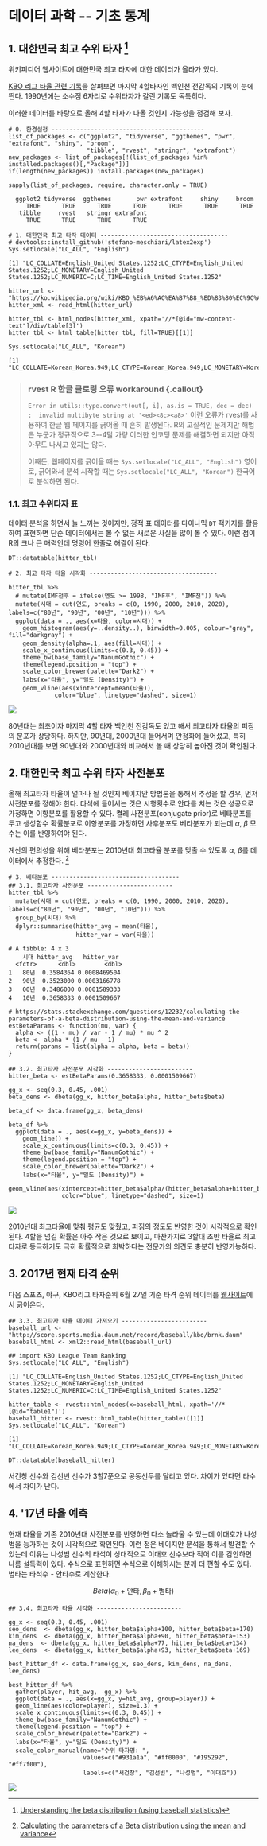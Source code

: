 # 데이터 과학 -- 기초 통계



## 1. 대한민국 최고 수위 타자 [^beta-distribution-with-baseball]

[^beta-distribution-with-baseball]: [Understanding the beta distribution (using baseball statistics)](http://varianceexplained.org/statistics/beta_distribution_and_baseball/)

위키피디어 웹사이트에 대한민국 최고 타자에 대한 데이터가 올라가 있다. 

[KBO 리그 타율 관련 기록](https://ko.wikipedia.org/wiki/KBO_%EB%A6%AC%EA%B7%B8_%ED%83%80%EC%9C%A8_%EA%B4%80%EB%A0%A8_%EA%B8%B0%EB%A1%9D)을 살펴보면 
마지막 4할타자인 백인천 전감독의 기록이 눈에 띈다. 1990년에는 소수점 6자리로 수위타자가 갈린 기록도 독특히다.

이러한 데이터를 바탕으로 올해 4할 타자가 나올 것인지 가능성을 점검해 보자.



~~~{.r}
# 0. 환경설정 -------------------------------------------
list_of_packages <- c("ggplot2", "tidyverse", "ggthemes", "pwr", "extrafont", "shiny", "broom", 
                      "tibble", "rvest", "stringr", "extrafont")
new_packages <- list_of_packages[!(list_of_packages %in% installed.packages()[,"Package"])]
if(length(new_packages)) install.packages(new_packages)

sapply(list_of_packages, require, character.only = TRUE)
~~~



~~~{.output}
  ggplot2 tidyverse  ggthemes       pwr extrafont     shiny     broom 
     TRUE      TRUE      TRUE      TRUE      TRUE      TRUE      TRUE 
   tibble     rvest   stringr extrafont 
     TRUE      TRUE      TRUE      TRUE 

~~~



~~~{.r}
# 1. 대한민국 최고 타자 데이터 ------------------------------------
# devtools::install_github('stefano-meschiari/latex2exp')
Sys.setlocale("LC_ALL", "English")
~~~



~~~{.output}
[1] "LC_COLLATE=English_United States.1252;LC_CTYPE=English_United States.1252;LC_MONETARY=English_United States.1252;LC_NUMERIC=C;LC_TIME=English_United States.1252"

~~~



~~~{.r}
hitter_url <- "https://ko.wikipedia.org/wiki/KBO_%EB%A6%AC%EA%B7%B8_%ED%83%80%EC%9C%A8_%EA%B4%80%EB%A0%A8_%EA%B8%B0%EB%A1%9D"
hitter_xml <- read_html(hitter_url)

hitter_tbl <- html_nodes(hitter_xml, xpath='//*[@id="mw-content-text"]/div/table[3]')
hitter_tbl <- html_table(hitter_tbl, fill=TRUE)[[1]]

Sys.setlocale("LC_ALL", "Korean")
~~~



~~~{.output}
[1] "LC_COLLATE=Korean_Korea.949;LC_CTYPE=Korean_Korea.949;LC_MONETARY=Korean_Korea.949;LC_NUMERIC=C;LC_TIME=Korean_Korea.949"

~~~

> ### rvest R 한글 클로링 오류 workaround {.callout}
>
> `Error in utils::type.convert(out[, i], as.is = TRUE, dec = dec) : 
  invalid multibyte string at '<ed><8c><a8>'` 이런 오류가 rvest를 사용하여 
> 한글 웹 페이지를 긁어올 때 흔히 발생된다. R의 고질적인 문제지만 해법은 
> 누군가 정규직으로 3--4달 가량 이러한 인코딩 문제를 해결하면 되지만 아직 아무도 
> 나서고 있지는 않다. 
> 
> 어째든, 웹페이지를 긁어올 때는 `Sys.setlocale("LC_ALL", "English")` 영어로,
> 긁어와서 분석 시작할 때는 `Sys.setlocale("LC_ALL", "Korean")` 한국어로 분석하면 된다.

### 1.1. 최고 수위타자 표

데이터 분석을 하면서 늘 느끼는 것이지만, 정적 표 데이터를 다이나믹 `DT` 팩키지를 활용하여 표현하면 
단순 데이터에서는 볼 수 없는 새로운 사실을 많이 볼 수 있다. 이런 점이 R의 크나 큰 매력인데 명령어 한줄로 해결이 된다.



~~~{.r}
DT::datatable(hitter_tbl)
~~~

<!--html_preserve--><div id="htmlwidget-c0b29f3d4379def29bce" style="width:100%;height:auto;" class="datatables html-widget"></div>
<script type="application/json" data-for="htmlwidget-c0b29f3d4379def29bce">{"x":{"filter":"none","data":[["1","2","3","4","5","6","7","8","9","10","11","12","13","14","15","16","17","18","19","20","21","22","23","24","25","26","27","28","29","30","31","32","33","34","35"],[1982,1983,1984,1985,1986,1987,1988,1989,1990,1991,1992,1993,1994,1995,1996,1997,1998,1999,2000,2001,2002,2003,2004,2005,2006,2007,2008,2009,2010,2011,2012,2013,2014,2015,2016],["백인천","장효조","이만수","장효조","장효조","장효조","김상훈","고원부","한대화","이정훈","이정훈","양준혁","이종범","김광림","양준혁","김기태","양준혁","마해영","박종호","양준혁","장성호","김동주","브룸바","이병규","이대호","이현곤","김현수","박용택","이대호","이대호","김태균","이병규","서건창","테임즈","최형우"],["MBC 청룡","삼성 라이온즈","삼성 라이온즈","삼성 라이온즈","삼성 라이온즈","삼성 라이온즈","MBC 청룡","빙그레 이글스","해태 타이거즈","빙그레 이글스","빙그레 이글스","삼성 라이온즈","해태 타이거즈","쌍방울 레이더스","삼성 라이온즈","쌍방울 레이더스","삼성 라이온즈","롯데 자이언츠","현대 유니콘스","LG 트윈스","KIA 타이거즈","두산 베어스","현대 유니콘스","LG 트윈스","롯데 자이언츠","KIA 타이거즈","두산 베어스","LG 트윈스","롯데 자이언츠","롯데 자이언츠","한화 이글스","LG 트윈스","넥센 히어로즈","NC 다이노스","삼성 라이온즈"],[0.412,0.369,0.34,0.373,0.329,0.387,0.354,0.327,0.334928,0.348,0.36,0.341,0.393,0.337,0.346,0.344,0.342,0.372,0.34,0.355,0.343,0.342,0.343,0.337,0.336,0.337,0.357,0.372,0.364,0.357,0.363,0.348,0.37,0.381,0.376],["역대 유일의 4할 타율이자 역대 1위의 타율","당시 안타 1위","최초의 타자 트리플 크라운 달성","","최초 2년 연속 타격왕","","","역대 최저 타율 타격왕","타율 2위 이강돈(빙그레 이글스)의 기록은 .334862으로 0.000066 차이","","","최초의 신인 선수 타격왕","역대 2위","","","","","","양손 타자 (스위치 히터) 최초의 타격왕","","","","최초의 외국인 선수 타격왕","최다안타1위","역대 2번째 타자 트리플 크라운, 장타율 1위 달성","","역대 최연소(만 20세) 타격왕","2000년대 최고 타율 타격왕","역대 3번째 타자 트리플 크라운, 타격 7관왕 달성","1992년 이정훈 이후 19년만의 2년 연속 타격왕","","최고령 타격왕","한국 프로야구 최초 200안타 달성","한국 프로야구 최초 40-40 달성",""]],"container":"<table class=\"display\">\n  <thead>\n    <tr>\n      <th> <\/th>\n      <th>연도<\/th>\n      <th>이름<\/th>\n      <th>소속<\/th>\n      <th>타율<\/th>\n      <th>비고<\/th>\n    <\/tr>\n  <\/thead>\n<\/table>","options":{"crosstalkOptions":{"key":null,"group":null},"columnDefs":[{"className":"dt-right","targets":[1,4]},{"orderable":false,"targets":0}],"order":[],"autoWidth":false,"orderClasses":false},"selection":{"mode":"multiple","selected":null,"target":"row"}},"evals":[],"jsHooks":[]}</script><!--/html_preserve-->


~~~{.r}
# 2. 최고 타자 타율 시각화 ------------------------------------

hitter_tbl %>% 
  # mutate(IMF전후 = ifelse(연도 >= 1998, "IMF후", "IMF전")) %>% 
  mutate(시대 = cut(연도, breaks = c(0, 1990, 2000, 2010, 2020), labels=c("80년", "90년", "00년", "10년"))) %>% 
  ggplot(data = ., aes(x=타율, color=시대)) +
    geom_histogram(aes(y=..density..), binwidth=0.005, colour="gray", fill="darkgray") +
    geom_density(alpha=.1, aes(fill=시대)) +
    scale_x_continuous(limits=c(0.3, 0.45)) +
    theme_bw(base_family="NanumGothic") +
    theme(legend.position = "top") +
    scale_color_brewer(palette="Dark2") +
    labs(x="타율", y="밀도 (Density)") +
    geom_vline(aes(xintercept=mean(타율)),
             color="blue", linetype="dashed", size=1)
~~~

<img src="fig/best-hitter-all-seasons-ggplot-1.png" style="display: block; margin: auto;" />

80년대는 최초이자 마지막 4할 타자 백인천 전감독도 있고 해서 최고타자 타율의 퍼짐의 분포가 상당하다. 하지만,
90년대, 2000년대 들어서며 안정화에 들어섰고, 특히 2010년대를 보면 90년대와 2000년대와 비교해서 볼 때 상당히 높아진 것이 확인된다.


## 2. 대한민국 최고 수위 타자 사전분포

올해 최고타자 타율이 얼마나 될 것인지 베이지안 방법론을 통해서 추정을 할 경우, 먼저 사전분포를 정해야 한다.
타석에 들어서는 것은 시행횟수로 안타를 치는 것은 성공으로 가정하면 이항분포를 활용할 수 있다.
켤레 사전분포(conjugate prior)로 베타분포를 두고 생성함수 확률분포로 이항분포를 가정하면 사후분포도 베타분포가 되는데 
$\alpha$, $\beta$ 모수는 이를 반영하여야 된다.

계산의 편의성을 위해 베타분포는 2010년대 최고타율 분포를 맞출 수 있도록 $\alpha$, $\beta$를 데이터에서 추정한다. [^stackexchange-beta-parameters]

[^stackexchange-beta-parameters]: [Calculating the parameters of a Beta distribution using the mean and variance](https://stats.stackexchange.com/questions/12232/calculating-the-parameters-of-a-beta-distribution-using-the-mean-and-variance  )


~~~{.r}
# 3. 베타분포 ------------------------------------
## 3.1. 최고타자 사전분포 ------------------------
hitter_tbl %>% 
  mutate(시대 = cut(연도, breaks = c(0, 1990, 2000, 2010, 2020), labels=c("80년", "90년", "00년", "10년"))) %>% 
  group_by(시대) %>% 
  dplyr::summarise(hitter_avg = mean(타율),
                   hitter_var = var(타율))
~~~



~~~{.output}
# A tibble: 4 x 3
    시대 hitter_avg   hitter_var
  <fctr>      <dbl>        <dbl>
1   80년  0.3584364 0.0008469504
2   90년  0.3523000 0.0003166778
3   00년  0.3486000 0.0001589333
4   10년  0.3658333 0.0001509667

~~~



~~~{.r}
# https://stats.stackexchange.com/questions/12232/calculating-the-parameters-of-a-beta-distribution-using-the-mean-and-variance  
estBetaParams <- function(mu, var) {
  alpha <- ((1 - mu) / var - 1 / mu) * mu ^ 2
  beta <- alpha * (1 / mu - 1)
  return(params = list(alpha = alpha, beta = beta))
}

## 3.2. 최고타자 사전분포 시각화 ------------------------
hitter_beta <- estBetaParams(0.3658333, 0.0001509667)

gg_x <- seq(0.3, 0.45, .001)
beta_dens <- dbeta(gg_x, hitter_beta$alpha, hitter_beta$beta) 

beta_df <- data.frame(gg_x, beta_dens) 

beta_df %>% 
  ggplot(data = ., aes(x=gg_x, y=beta_dens)) +
    geom_line() +
    scale_x_continuous(limits=c(0.3, 0.45)) +
    theme_bw(base_family="NanumGothic") +
    theme(legend.position = "top") +
    scale_color_brewer(palette="Dark2") +
    labs(x="타율", y="밀도 (Density)") +
    geom_vline(aes(xintercept=hitter_beta$alpha/(hitter_beta$alpha+hitter_beta$beta)),
               color="blue", linetype="dashed", size=1)
~~~

<img src="fig/best-hitter-all-prior-1.png" style="display: block; margin: auto;" />

2010년대 최고타율에 맞춰 평균도 맞췄고, 퍼짐의 정도도 반영한 것이 시각적으로 확인된다. 4할을 넘길 확률은 아주 작은 것으로 보이고,
마찬가지로 3할대 초반 타율로 최고타자로 등극하기도 극히 확률적으로 희박하다는 전문가의 의견도 충분히 반영가능하다.


## 3. 2017년 현재 타격 순위 

다음 스포츠, 야구, KBO리그 타자순위 6월 27일 기준 타격 순위 데이터를 [웹사이트](http://score.sports.media.daum.net/record/baseball/kbo/brnk.daum)에서 
긁어온다. 


~~~{.r}
## 3.3. 최고타자 타율 데이터 가져오기 ------------------------
baseball_url <- "http://score.sports.media.daum.net/record/baseball/kbo/brnk.daum"
baseball_html <- xml2::read_html(baseball_url)

## import KBO League Team Ranking
Sys.setlocale("LC_ALL", "English")
~~~



~~~{.output}
[1] "LC_COLLATE=English_United States.1252;LC_CTYPE=English_United States.1252;LC_MONETARY=English_United States.1252;LC_NUMERIC=C;LC_TIME=English_United States.1252"

~~~



~~~{.r}
hitter_table <- rvest::html_nodes(x=baseball_html, xpath='//*[@id="table1"]')
baseball_hitter <- rvest::html_table(hitter_table)[[1]]
Sys.setlocale("LC_ALL", "Korean")
~~~



~~~{.output}
[1] "LC_COLLATE=Korean_Korea.949;LC_CTYPE=Korean_Korea.949;LC_MONETARY=Korean_Korea.949;LC_NUMERIC=C;LC_TIME=Korean_Korea.949"

~~~



~~~{.r}
DT::datatable(baseball_hitter)
~~~

<!--html_preserve--><div id="htmlwidget-9a92169bd49855815abc" style="width:100%;height:auto;" class="datatables html-widget"></div>
<script type="application/json" data-for="htmlwidget-9a92169bd49855815abc">{"x":{"filter":"none","data":[["1","2","3","4","5","6","7","8","9","10","11","12","13","14","15","16","17","18","19","20","21","22","23","24","25","26","27","28","29","30","31","32","33","34","35","36","37","38","39","40","41","42","43","44","45","46"],[1,1,3,4,5,6,7,8,9,10,11,12,13,14,15,16,17,18,19,20,21,22,23,24,25,26,27,28,29,30,31,32,33,34,35,36,37,38,39,40,40,42,43,44,45,46],["서건창 (넥센)","김선빈 (KIA)","나성범 (NC)","이대호 (롯데)","김태균 (한화)","김재환 (두산)","박용택 (LG)","이명기 (KIA)","최형우 (KIA)","손아섭 (롯데)","안치홍 (KIA)","최주환 (두산)","이정후 (넥센)","양의지 (두산)","박건우 (두산)","송광민 (한화)","구자욱 (삼성)","민병헌 (두산)","모창민 (NC)","윤석민 (넥센)","정근우 (한화)","한동민 (SK)","로사리오 (한화)","최정 (SK)","나지완 (KIA)","김민성 (넥센)","강민호 (롯데)","버나디나 (KIA)","러프 (삼성)","하주석 (한화)","최준석 (롯데)","장민석 (한화)","유한준 (kt)","박해민 (삼성)","스크럭스 (NC)","권희동 (NC)","양석환 (LG)","김헌곤 (삼성)","에반스 (두산)","오지환 (LG)","박경수 (kt)","김태군 (NC)","이대형 (kt)","김하성 (넥센)","김동엽 (SK)","이승엽 (삼성)"],[70,72,54,70,53,70,67,61,71,72,66,65,73,60,59,65,73,69,69,72,69,70,61,67,70,68,65,69,63,71,69,70,70,73,58,72,70,70,65,70,66,68,72,71,68,66],[311,273,235,290,232,320,283,270,312,329,277,243,292,230,252,265,325,304,275,298,290,280,274,282,284,282,252,309,270,312,269,284,270,319,256,279,255,260,285,269,271,236,285,293,253,267],[270,243,211,262,200,281,246,244,253,284,243,214,261,195,220,238,280,266,254,270,254,242,239,227,236,254,225,278,230,285,232,263,246,289,215,234,231,228,247,234,234,202,267,256,231,237],[100,90,77,93,70,96,84,83,86,95,81,71,86,63,71,76,89,84,80,85,79,75,74,70,72,77,68,84,69,85,69,75,70,82,61,66,65,64,69,65,65,56,74,70,63,60],[16,20,18,6,12,17,12,10,18,16,13,9,15,12,15,16,23,12,15,12,12,17,14,7,14,17,8,15,15,11,7,7,7,8,13,11,17,11,9,10,15,7,6,20,9,10],[2,0,1,0,0,2,1,3,2,3,2,3,3,0,2,0,6,0,3,1,0,1,1,0,2,1,1,4,0,7,0,0,0,6,0,1,2,2,0,4,1,0,3,1,1,3],[4,2,12,12,8,15,3,3,17,7,9,5,2,9,6,5,14,8,8,6,7,22,18,26,10,8,14,11,14,6,9,1,8,2,17,9,6,6,12,6,11,0,0,10,15,13],[46,41,46,46,48,46,40,38,55,35,43,38,25,44,32,42,54,39,51,41,31,53,55,59,46,51,39,47,58,32,45,19,42,21,49,44,46,36,39,31,44,17,21,51,46,43],[48,41,49,34,28,48,37,35,47,55,52,38,56,31,40,37,59,45,34,42,47,43,51,49,42,30,32,54,40,41,30,36,27,43,43,36,31,35,43,33,36,19,37,46,39,30],[9,3,9,0,0,2,3,2,0,11,4,3,5,1,9,2,4,1,3,0,4,1,5,1,0,0,0,16,2,5,0,7,0,22,1,1,3,7,0,8,0,0,17,6,2,1],[38,24,23,28,29,38,32,17,56,44,29,26,29,33,28,17,42,34,16,24,31,36,33,51,44,21,25,27,38,19,35,11,21,21,38,39,21,26,35,30,33,23,15,31,20,25],[25,27,49,39,30,59,45,30,35,43,31,24,33,24,35,47,61,45,47,38,33,47,31,50,51,49,52,58,60,51,45,46,35,38,73,51,50,26,50,68,60,24,44,35,34,41],[0.37,0.37,0.365,0.355,0.35,0.342,0.341,0.34,0.34,0.335,0.333,0.332,0.33,0.323,0.323,0.319,0.318,0.316,0.315,0.315,0.311,0.31,0.31,0.308,0.305,0.303,0.302,0.302,0.3,0.298,0.297,0.285,0.285,0.284,0.284,0.282,0.281,0.281,0.279,0.278,0.278,0.277,0.277,0.273,0.273,0.253],[0.444,0.421,0.426,0.417,0.427,0.419,0.41,0.38,0.455,0.422,0.401,0.399,0.395,0.419,0.396,0.356,0.403,0.388,0.352,0.366,0.385,0.396,0.391,0.429,0.408,0.348,0.369,0.359,0.396,0.342,0.387,0.313,0.34,0.328,0.387,0.379,0.339,0.352,0.365,0.354,0.364,0.35,0.314,0.347,0.328,0.318],[0.489,0.477,0.63,0.515,0.53,0.577,0.435,0.443,0.628,0.486,0.514,0.472,0.433,0.523,0.491,0.45,0.593,0.451,0.492,0.433,0.441,0.661,0.603,0.683,0.508,0.472,0.533,0.504,0.548,0.449,0.444,0.323,0.411,0.374,0.581,0.453,0.45,0.425,0.462,0.432,0.491,0.312,0.322,0.477,0.515,0.485],[0.933,0.898,1.056,0.933,0.957,0.995,0.845,0.823,1.084,0.908,0.916,0.871,0.828,0.942,0.887,0.806,0.996,0.839,0.844,0.799,0.826,1.058,0.993,1.112,0.917,0.82,0.902,0.863,0.944,0.791,0.831,0.636,0.75,0.702,0.968,0.832,0.789,0.777,0.826,0.786,0.856,0.661,0.637,0.824,0.843,0.804]],"container":"<table class=\"display\">\n  <thead>\n    <tr>\n      <th> <\/th>\n      <th>순위<\/th>\n      <th>선수 (팀)<\/th>\n      <th>경기<\/th>\n      <th>타석<\/th>\n      <th>타수<\/th>\n      <th>안타<\/th>\n      <th>2타<\/th>\n      <th>3타<\/th>\n      <th>홈런<\/th>\n      <th>타점<\/th>\n      <th>득점<\/th>\n      <th>도루<\/th>\n      <th>사사구<\/th>\n      <th>삼진<\/th>\n      <th>타율<\/th>\n      <th>출루율<\/th>\n      <th>장타율<\/th>\n      <th>OPS<\/th>\n    <\/tr>\n  <\/thead>\n<\/table>","options":{"crosstalkOptions":{"key":null,"group":null},"columnDefs":[{"className":"dt-right","targets":[1,3,4,5,6,7,8,9,10,11,12,13,14,15,16,17,18]},{"orderable":false,"targets":0}],"order":[],"autoWidth":false,"orderClasses":false},"selection":{"mode":"multiple","selected":null,"target":"row"}},"evals":[],"jsHooks":[]}</script><!--/html_preserve-->

서건창 선수와 김선빈 선수가 3할7푼으로 공동선두를 달리고 있다. 차이가 있다면 타수에서 차이가 난다.

## 4. '17년 타율 예측

현재 타율을 기존 2010년대 사전분포를 반영하면 다소 놀라울 수 있는데 이대호가 나성범을 능가하는 것이 
시각적으로 확인된다. 이런 점은 베이지안 분석을 통해서 발견할 수 있는데 이유는 나성범 선수의 타석이 
상대적으로 이대호 선수보다 적어 이를 감안하면 나름 설득력이 있다. 수식으로 표현하면 수식으로 이해하시는 분께 더 편할 수도 있다. 범타는 타석수 - 안타수로 계산한다.

$$Beta (\alpha_0 + \text{안타}, \beta_0 + \text{범타} )$$


~~~{.r}
## 3.4. 최고타자 타율 시각화 ------------------------

gg_x <- seq(0.3, 0.45, .001)
seo_dens  <- dbeta(gg_x, hitter_beta$alpha+100, hitter_beta$beta+170)
kim_dens  <- dbeta(gg_x, hitter_beta$alpha+90, hitter_beta$beta+153)
na_dens  <- dbeta(gg_x, hitter_beta$alpha+77, hitter_beta$beta+134)
lee_dens  <- dbeta(gg_x, hitter_beta$alpha+93, hitter_beta$beta+169)

best_hitter_df <- data.frame(gg_x, seo_dens, kim_dens, na_dens, lee_dens) 

best_hitter_df %>% 
  gather(player, hit_avg, -gg_x) %>% 
  ggplot(data = ., aes(x=gg_x, y=hit_avg, group=player)) +
  geom_line(aes(color=player), size=1.3) +
  scale_x_continuous(limits=c(0.3, 0.45)) +
  theme_bw(base_family="NanumGothic") +
  theme(legend.position = "top") +
  scale_color_brewer(palette="Dark2") +
  labs(x="타율", y="밀도 (Density)") +
  scale_color_manual(name="수위 타자명: ", 
                     values=c("#931a1a", "#ff0000", "#195292", "#ff7f00"),
                     labels=c("서건창", "김선빈", "나성범", "이대호"))
~~~

<img src="fig/best-hitter-2017-bayesian-1.png" style="display: block; margin: auto;" />

